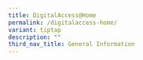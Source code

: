 ```yaml
---
title: DigitalAccess@Home
permalink: /digitalaccess-home/
variant: tiptap
description: ""
third_nav_title: General Information
---
```

